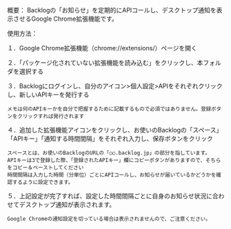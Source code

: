 概要：
Backlogの「お知らせ」を定期的にAPIコールし、デスクトップ通知を表示させるGoogle Chrome拡張機能です。

使用方法：

１．Google Chrome拡張機能（chrome://extensions/）ページを開く

２．「パッケージ化されていない拡張機能を読み込む」をクリックし、本フォルダを選択する

３．Backlogにログインし、自分のアイコン>個人設定>APIをそれぞれクリックし、新しいAPIキーを発行する

    メモは何のAPIキーかを自分で把握するために記載するもので必須ではありません。登録ボタンをクリックすれば発行されます  
  
４．追加した拡張機能アイコンをクリックし、お使いのBacklogの「スペース」「APIキー」「通知する時間間隔」をそれぞれ入力し、保存ボタンをクリック

    スペースとは、お使いのBacklogのURLの「○○.backlog.jp」の部分を指しています。
    APIキーは3で登録した際、「登録されたAPIキー」欄にコピーボタンがありますので、そちらをコピー＆ペーストしてください
    時間間隔は入力した時間（分単位）ごとにAPIコールし、お知らせが届いているかどうかを確認するように設定できます。
  
５．上記設定が完了すれば、設定した時間間隔ごとに自身のお知らせ状況に合わせてデスクトップ通知が表示されます。

    Google Chromeの通知設定を切っている場合は表示されませんので、ご注意ください。
